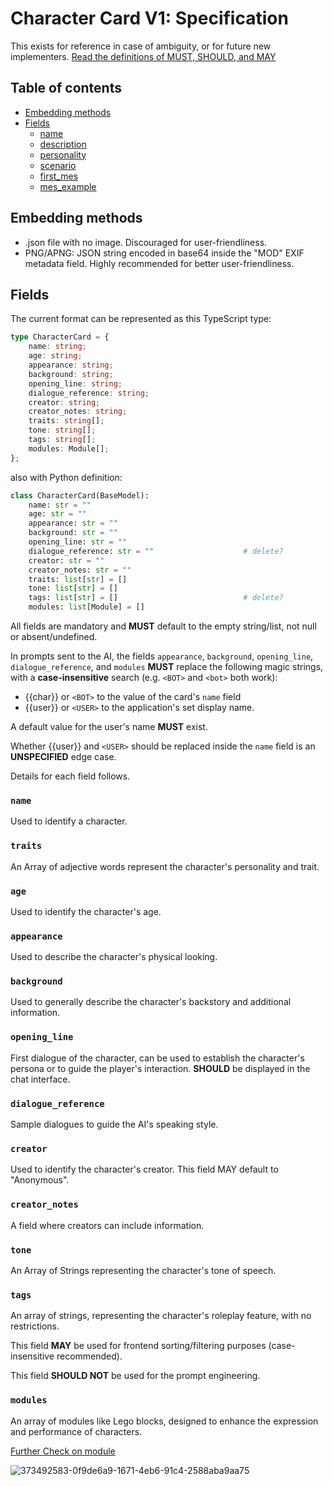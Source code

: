 # Character Card V1: Specification

This exists for reference in case of ambiguity, or for future new implementers.
[Read the definitions of MUST, SHOULD, and MAY](./keyword_definitions.md)

## Table of contents

- [Embedding methods](#embedding-methods)
- [Fields](#fields)
  * [name](#name)
  * [description](#description)
  * [personality](#personality)
  * [scenario](#scenario)
  * [first_mes](#first_mes)
  * [mes_example](#mes_example)


## Embedding methods

- .json file with no image. Discouraged for user-friendliness.
- PNG/APNG: JSON string encoded in base64 inside the "MOD" EXIF metadata field. Highly recommended for better user-friendliness.


## Fields

The current format can be represented as this TypeScript type:

```ts
type CharacterCard = {
    name: string;
    age: string;
    appearance: string;
    background: string;
    opening_line: string;
    dialogue_reference: string;
    creator: string;
    creator_notes: string;
    traits: string[];
    tone: string[];
    tags: string[];
    modules: Module[];
};
```

also with Python definition:
```python
class CharacterCard(BaseModel):
    name: str = ""
    age: str = ""
    appearance: str = ""
    background: str = ""
    opening_line: str = ""
    dialogue_reference: str = ""                    # delete?
    creator: str = ""
    creator_notes: str = ""
    traits: list[str] = []
    tone: list[str] = []
    tags: list[str] = []                            # delete?
    modules: list[Module] = []
```

All fields are mandatory and **MUST** default to the empty string/list, not null or absent/undefined.

In prompts sent to the AI, the fields `appearance`, `background`, `opening_line`, `dialogue_reference`, and `modules` **MUST** replace the following magic strings, with a **case-insensitive** search (e.g. `<BOT>` and `<bot>` both work):
- {{char}} or `<BOT>` to the value of the card's `name` field
- {{user}} or `<USER>` to the application's set display name.

A default value for the user's name **MUST** exist.

Whether {{user}} and `<USER>` should be replaced inside the `name` field is an **UNSPECIFIED** edge case.

Details for each field follows.


### `name`

Used to identify a character.

### `traits`

An Array of adjective words represent the character's personality and trait.

### `age`

Used to identify the character's age.

### `appearance`

Used to describe the character's physical looking.

### `background`

Used to generally describe the character's backstory and additional information.

### `opening_line`

First dialogue of the character, can be used to establish the character's persona or to guide the player's interaction. **SHOULD** be displayed in the chat interface.

### `dialogue_reference`

Sample dialogues to guide the AI's speaking style.

### `creator`

Used to identify the character's creator. This field MAY default to "Anonymous".

### `creator_notes`

A field where creators can include information.

### `tone`

An Array of Strings representing the character's tone of speech.

### `tags`

An array of strings, representing the character's roleplay feature, with no restrictions.

This field **MAY** be used for frontend sorting/filtering purposes (case-insensitive recommended).

This field **SHOULD NOT** be used for the prompt engineering.

### `modules`

An array of modules like Lego blocks, designed to enhance the expression and performance of characters.

[Further Check on module](./module_v1.md)

![373492583-0f9de6a9-1671-4eb6-91c4-2588aba9aa75](https://github.com/user-attachments/assets/0a67748d-1982-401c-86e4-bf9f013ed2d8)



